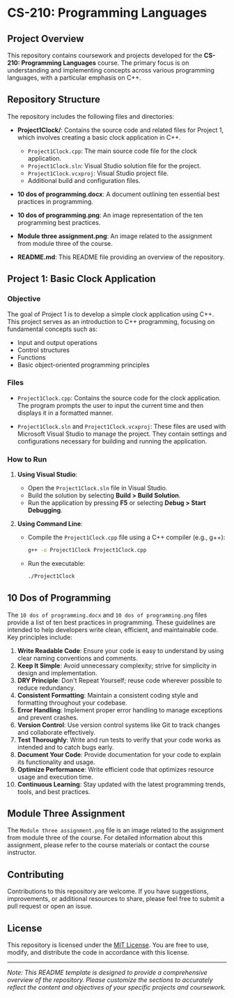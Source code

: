 # CS-210: Programming Languages

## Project Overview

This repository contains coursework and projects developed for the **CS-210: Programming Languages** course. The primary focus is on understanding and implementing concepts across various programming languages, with a particular emphasis on C++.

## Repository Structure

The repository includes the following files and directories:

- **Project1Clock/**: Contains the source code and related files for Project 1, which involves creating a basic clock application in C++.

  - `Project1Clock.cpp`: The main source code file for the clock application.
  - `Project1Clock.sln`: Visual Studio solution file for the project.
  - `Project1Clock.vcxproj`: Visual Studio project file.
  - Additional build and configuration files.

- **10 dos of programming.docx**: A document outlining ten essential best practices in programming.

- **10 dos of programming.png**: An image representation of the ten programming best practices.

- **Module three assignment.png**: An image related to the assignment from module three of the course.

- **README.md**: This README file providing an overview of the repository.

## Project 1: Basic Clock Application

### Objective

The goal of Project 1 is to develop a simple clock application using C++. This project serves as an introduction to C++ programming, focusing on fundamental concepts such as:

- Input and output operations
- Control structures
- Functions
- Basic object-oriented programming principles

### Files

- `Project1Clock.cpp`: Contains the source code for the clock application. The program prompts the user to input the current time and then displays it in a formatted manner.

- `Project1Clock.sln` and `Project1Clock.vcxproj`: These files are used with Microsoft Visual Studio to manage the project. They contain settings and configurations necessary for building and running the application.

### How to Run

1. **Using Visual Studio**:

   - Open the `Project1Clock.sln` file in Visual Studio.
   - Build the solution by selecting **Build > Build Solution**.
   - Run the application by pressing **F5** or selecting **Debug > Start Debugging**.

2. **Using Command Line**:
   - Compile the `Project1Clock.cpp` file using a C++ compiler (e.g., g++):
     ```bash
     g++ -o Project1Clock Project1Clock.cpp
     ```
   - Run the executable:
     ```bash
     ./Project1Clock
     ```

## 10 Dos of Programming

The `10 dos of programming.docx` and `10 dos of programming.png` files provide a list of ten best practices in programming. These guidelines are intended to help developers write clean, efficient, and maintainable code. Key principles include:

1. **Write Readable Code**: Ensure your code is easy to understand by using clear naming conventions and comments.
2. **Keep It Simple**: Avoid unnecessary complexity; strive for simplicity in design and implementation.
3. **DRY Principle**: Don't Repeat Yourself; reuse code wherever possible to reduce redundancy.
4. **Consistent Formatting**: Maintain a consistent coding style and formatting throughout your codebase.
5. **Error Handling**: Implement proper error handling to manage exceptions and prevent crashes.
6. **Version Control**: Use version control systems like Git to track changes and collaborate effectively.
7. **Test Thoroughly**: Write and run tests to verify that your code works as intended and to catch bugs early.
8. **Document Your Code**: Provide documentation for your code to explain its functionality and usage.
9. **Optimize Performance**: Write efficient code that optimizes resource usage and execution time.
10. **Continuous Learning**: Stay updated with the latest programming trends, tools, and best practices.

## Module Three Assignment

The `Module three assignment.png` file is an image related to the assignment from module three of the course. For detailed information about this assignment, please refer to the course materials or contact the course instructor.

## Contributing

Contributions to this repository are welcome. If you have suggestions, improvements, or additional resources to share, please feel free to submit a pull request or open an issue.

## License

This repository is licensed under the [MIT License](LICENSE). You are free to use, modify, and distribute the code in accordance with this license.

---

_Note: This README template is designed to provide a comprehensive overview of the repository. Please customize the sections to accurately reflect the content and objectives of your specific projects and coursework._
